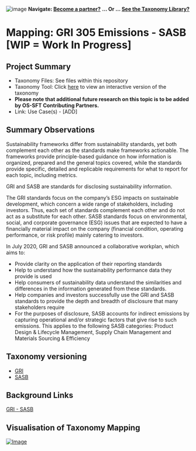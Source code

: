![image](https://user-images.githubusercontent.com/112073913/188821900-0c411acf-fbdd-4163-adc9-3ba4e2be78df.png)
**Navigate: [Become a partner?](https://github.com/FD-SustainableFinance/l6l-PARTNERS)**
**... Or ... [See the Taxonomy Library?](https://github.com/orgs/FD-SustainableFinance/projects/2)**

# Mapping: GRI 305 Emissions - SASB [WIP = Work In Progress]

## Project Summary
- Taxonomy Files: See files within this repository
- Taxonomy Tool: Click [here](https://partners.solidatus.com/viewer/share/NQ473XWhk9Df4zAsTxTwPvPdlOp4ulbc) to view an interactive version of the taxonomy
- **Please note that additional future research on this topic is to be added by OS-SFT Contributing Partners.**
- Link: Use Case(s) - [ADD]

## Summary Observations
Sustainability frameworks differ from sustainability standards, yet both complement each other as the standards make frameworks actionable. The frameworks provide principle-based guidance on how information is organized, prepared and the general topics covered, while the standards provide specific, detailed and replicable requirements for what to report for each topic, including metrics.

GRI and SASB are standards for disclosing sustainability information.

The GRI standards focus on the company’s ESG impacts on sustainable development, which concern a wide range of stakeholders, including investors. Thus, each set of standards complement each other and do not act as a substitute for each other. SASB standards focus on environmental, social, and corporate governance (ESG) issues that are expected to have a financially material impact on the company (financial condition, operating performance, or risk profile) mainly catering to investors.

In July 2020, GRI and SASB announced a collaborative workplan, which aims to:

* Provide clarity on the application of their reporting standards
* Help to understand how the sustainability performance data they provide is used
* Help consumers of sustainability data understand the similarities and differences in the information generated from these standards.
* Help companies and investors successfully use the GRI and SASB standards to provide the depth and breadth of disclosure that many stakeholders require
* For the purposes of disclosure, SASB accounts for indirect emissions by capturing operational and/or strategic factors that give rise to such emissions.  This applies to the following SASB categories: Product Design & Lifecycle Management, Supply Chain Management and Materials Sourcing & Efficiency

## Taxonomy versioning
- [GRI](https://github.com/FD-SustainableFinance/RESEARCH---GLOBAL-REPORTING-INITIATIVE)
- [SASB](https://github.com/FD-SustainableFinance/RESEARCH-IFRS-SUSTAINABILITY-ACCOUNTING-STANDARDS-BOARD)

## Background Links
[GRI - SASB](https://www.nordea.com/en/news/gri-sasb-cdp-making-sense-of-overlapping-sustainability-and-climate-disclosures#:~:text=While%20GRI%20covers%20the%20organisation's,traditionally%20catered%20more%20to%20investors.)

## Visualisation of Taxonomy Mapping
[![Image](https://user-images.githubusercontent.com/112077283/194522535-ffb6ca53-3706-4548-a19a-8ab8397c941b.png "Click to open interactive Taxonomy Tool")](https://partners.solidatus.com/viewer/share/NQ473XWhk9Df4zAsTxTwPvPdlOp4ulbc)
